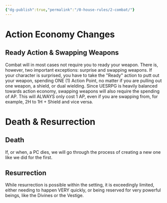 ```yaml
---
{"dg-publish":true,"permalink":"/0-house-rules/2-combat/"}
---
```



# Action Economy Changes
## Ready Action & Swapping Weapons
Combat will in most cases not require you to ready your weapon. There is, however, two important exceptions: surprise and swapping weapons. 
If your character is surprised, you have to take the "Ready" action to putt out your weapon, spending ONE (1) Action Point, no matter if you are pulling out one weapon, a shield, or dual wielding.
Since UESRPG is heavily balanced towards action economy, swapping weapons will also require the spending of AP. This will ALWAYS only cost 1 AP, even if you are swapping from, for example, 2H to 1H + Shield and vice versa.
# Death & Resurrection
## Death
If, or when, a PC dies, we will go through the process of creating a new one like we did for the first.
## Resurrection
While resurrection is possible within the setting, it is exceedingly limited, either needing to happen VERY quickly, or being reserved for very powerful beings, like the Divines or the Vestige.